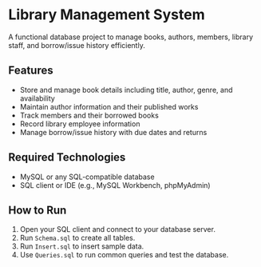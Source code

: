 # Library Management System

A functional database project to manage books, authors, members, library staff, and borrow/issue history efficiently.

## Features
- Store and manage book details including title, author, genre, and availability
- Maintain author information and their published works
- Track members and their borrowed books
- Record library employee information
- Manage borrow/issue history with due dates and returns

## Required Technologies
- MySQL or any SQL-compatible database
- SQL client or IDE (e.g., MySQL Workbench, phpMyAdmin)

## How to Run
1. Open your SQL client and connect to your database server.
2. Run `Schema.sql` to create all tables.
3. Run `Insert.sql` to insert sample data.
4. Use `Queries.sql` to run common queries and test the database.
